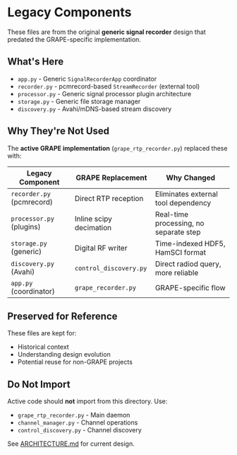 # Legacy Components

These files are from the original **generic signal recorder** design that predated the GRAPE-specific implementation.

## What's Here

- `app.py` - Generic `SignalRecorderApp` coordinator
- `recorder.py` - pcmrecord-based `StreamRecorder` (external tool)
- `processor.py` - Generic signal processor plugin architecture
- `storage.py` - Generic file storage manager
- `discovery.py` - Avahi/mDNS-based stream discovery

## Why They're Not Used

The **active GRAPE implementation** (`grape_rtp_recorder.py`) replaced these with:

| Legacy Component | GRAPE Replacement | Why Changed |
|------------------|-------------------|-------------|
| `recorder.py` (pcmrecord) | Direct RTP reception | Eliminates external tool dependency |
| `processor.py` (plugins) | Inline scipy decimation | Real-time processing, no separate step |
| `storage.py` (generic) | Digital RF writer | Time-indexed HDF5, HamSCI format |
| `discovery.py` (Avahi) | `control_discovery.py` | Direct radiod query, more reliable |
| `app.py` (coordinator) | `grape_recorder.py` | GRAPE-specific flow |

## Preserved for Reference

These files are kept for:
- Historical context
- Understanding design evolution
- Potential reuse for non-GRAPE projects

## Do Not Import

Active code should **not** import from this directory. Use:
- `grape_rtp_recorder.py` - Main daemon
- `channel_manager.py` - Channel operations
- `control_discovery.py` - Channel discovery

See [ARCHITECTURE.md](../../../ARCHITECTURE.md) for current design.
